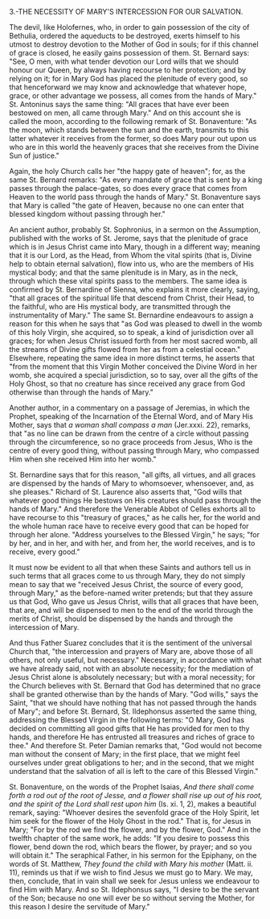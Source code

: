 
3.-THE NECESSITY OF MARY\'S INTERCESSION FOR OUR SALVATION.

The devil, like Holofernes, who, in order to gain possession of the city of Bethulia, ordered the aqueducts to be destroyed, exerts himself to his utmost to destroy devotion to the Mother of God in souls; for if this channel of grace is closed, he easily gains possession of them. St. Bernard says: \"See, O men, with what tender devotion our Lord wills that we should honour our Queen, by always having recourse to her protection; and by relying on it; for in Mary God has placed the plenitude of every good, so that henceforward we may know and acknowledge that whatever hope, grace, or other advantage we possess, all comes from the hands of Mary.\" St. Antoninus says the same thing: \"All graces that have ever been bestowed on men, all came through Mary.\" And on this account she is called the moon, according to the following remark of St. Bonaventure: \"As the moon, which stands between the sun and the earth, transmits to this latter whatever it receives from the former, so does Mary pour out upon us who are in this world the heavenly graces that she receives from the Divine Sun of justice.\"

Again, the holy Church calls her \"the happy gate of heaven\"; for, as the same St. Bernard remarks: \"As every mandate of grace that is sent by a king passes through the palace-gates, so does every grace that comes from Heaven to the world pass through the hands of Mary.\" St. Bonaventure says that Mary is called \"the gate of Heaven, because no one can enter that blessed kingdom without passing through her.\"

An ancient author, probably St. Sophronius, in a sermon on the Assumption, published with the works of St. Jerome, says that the plenitude of grace which is in Jesus Christ came into Mary, though in a different way; meaning that it is our Lord, as the Head, from Whom the vital spirits (that is, Divine help to obtain eternal salvation), flow into us, who are the members of His mystical body; and that the same plenitude is in Mary, as in the neck, through which these vital spirits pass to the members. The same idea is confirmed by St. Bernardine of Sienna, who explains it more clearly, saying, \"that all graces of the spiritual life that descend from Christ, their Head, to the faithful, who are His mystical body, are transmitted through the instrumentality of Mary.\" The same St. Bernardine endeavours to assign a reason for this when he says that \"as God was pleased to dwell in the womb of this holy Virgin, she acquired, so to speak, a kind of jurisdiction over all graces; for when Jesus Christ issued forth from her most sacred womb, all the streams of Divine gifts flowed from her as from a celestial ocean.\" Elsewhere, repeating the same idea in more distinct terms, he asserts that \"from the moment that this Virgin Mother conceived the Divine Word in her womb, she acquired a special jurisdiction, so to say, over all the gifts of the Holy Ghost, so that no creature has since received any grace from God otherwise than through the hands of Mary.\"

Another author, in a commentary on a passage of Jeremias, in which the Prophet, speaking of the Incarnation of the Eternal Word, and of Mary His Mother, says that *a woman shall compass a man* (Jer.xxxi. 22), remarks, that \"as no line can be drawn from the centre of a circle without passing through the circumference, so no grace proceeds from Jesus, Who is the centre of every good thing, without passing through Mary, who compassed Him when she received Him into her womb.\"

St. Bernardine says that for this reason, \"all gifts, all virtues, and all graces are dispensed by the hands of Mary to whomsoever, whensoever, and, as she pleases.\" Richard of St. Laurence also asserts that, \"God wills that whatever good things He bestows on His creatures should pass through the hands of Mary.\" And therefore the Venerable Abbot of Celles exhorts all to have recourse to this \"treasury of graces,\" as he calls her, for the world and the whole human race have to receive every good that can be hoped for through her alone. \"Address yourselves to the Blessed Virgin,\" he says; \"for by her, and in her, and with her, and from her, the world receives, and is to receive, every good.\"

It must now be evident to all that when these Saints and authors tell us in such terms that all graces come to us through Mary, they do not simply mean to say that we \"received Jesus Christ, the source of every good, through Mary,\" as the before-named writer pretends; but that they assure us that God, Who gave us Jesus Christ, wills that all graces that have been, that are, and will be dispensed to men to the end of the world through the merits of Christ, should be dispensed by the hands and through the intercession of Mary.

And thus Father Suarez concludes that it is the sentiment of the universal Church that, \"the intercession and prayers of Mary are, above those of all others, not only useful, but necessary.\" Necessary, in accordance with what we have already said, not with an absolute necessity; for the mediation of Jesus Christ alone is absolutely necessary; but with a moral necessity; for the Church believes with St. Bernard that God has determined that no grace shall be granted otherwise than by the hands of Mary. \"God wills,\" says the Saint, \"that we should have nothing that has not passed through the hands of Mary\"; and before St. Bernard, St. Ildephonsus asserted the same thing, addressing the Blessed Virgin in the following terms: \"O Mary, God has decided on committing all good gifts that He has provided for men to thy hands, and therefore He has entrusted all treasures and riches of grace to thee.\" And therefore St. Peter Damian remarks that, \"God would not become man without the consent of Mary; in the first place, that we might feel ourselves under great obligations to her; and in the second, that we might understand that the salvation of all is left to the care of this Blessed Virgin.\"

St. Bonaventure, on the words of the Prophet Isaias, *And there shall come forth a rod out of the root of Jesse, and a flower shall rise up out of his root, and the spirit of the Lord shall rest upon him* (Is. xi. 1, 2), makes a beautiful remark, saying: \"Whoever desires the sevenfold grace of the Holy Spirit, let him seek for the flower of the Holy Ghost in the rod.\" That is, for Jesus in Mary; \"For by the rod we find the flower, and by the flower, God.\" And in the twelfth chapter of the same work, he adds: \"If you desire to possess this flower, bend down the rod, which bears the flower, by prayer; and so you will obtain it.\" The seraphical Father, in his sermon for the Epiphany, on the words of St. Matthew, *They found the child with Mary his mother* (Matt. ii. 11), reminds us that if we wish to find Jesus we must go to Mary. We may, then, conclude, that in vain shall we seek for Jesus unless we endeavour to find Him with Mary. And so St. Ildephonsus says, \"I desire to be the servant of the Son; because no one will ever be so without serving the Mother, for this reason I desire the servitude of Mary.\"


